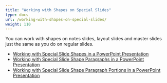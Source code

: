 ```yaml
---
title: "Working with Shapes on Special Slides"
type: docs
url: /working-with-shapes-on-special-slides/
weight: 110
---
```


You can work with shapes on notes slides, layout slides and master slides just the same as you do on regular slides.

- [Working with Special Slide Shapes in a PowerPoint Presentation](/slides/working-with-special-slide-shapes-in-a-powerpoint-presentation/)
- [Working with Special Slide Shape Paragraphs in a PowerPoint Presentation](/slides/working-with-special-slide-shape-paragraphs-in-a-powerpoint-presentation/)
- [Working with Special Slide Shape Paragraph Portions in a PowerPoint Presentation](/slides/working-with-special-slide-shape-paragraph-portions-in-a-powerpoint-presentation/)

